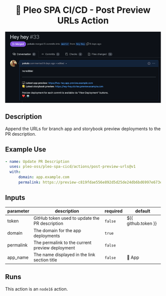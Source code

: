 <h1 align="center">
  🔋 Pleo SPA CI/CD - Post Preview URLs Action
</h1>

![](./screenshot.png)

<!-- action-docs-description -->

## Description

Append the URLs for branch app and storybook preview deployments to the PR description.

<!-- action-docs-description -->

## Example Use

```yml
- name: Update PR Description
  uses: pleo-oss/pleo-spa-cicd/actions/post-preview-urls@v1
  with:
      domain: app.example.com
      permalink: https://preview-c819fdae556e892d5d25de24db6bd6997e673ec6.app.example.com
```

<!-- action-docs-inputs -->

## Inputs

| parameter | description                                     | required | default             |
| --------- | ----------------------------------------------- | -------- | ------------------- |
| token     | GitHub token used to update the PR description  | `false`  | ${{ github.token }} |
| domain    | The domain for the app deployments              | `true`   |                     |
| permalink | The permalink to the current preview deployment | `false`  |                     |
| app_name  | The name displayed in the link section title    | `false`  | 🤖 App              |

<!-- action-docs-inputs -->

<!-- action-docs-outputs -->

<!-- action-docs-outputs -->

<!-- action-docs-runs -->

## Runs

This action is an `node16` action.

<!-- action-docs-runs -->
